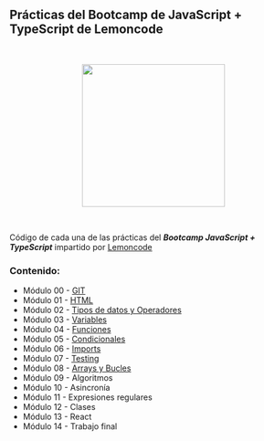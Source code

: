 ## Prácticas del Bootcamp de JavaScript + TypeScript de Lemoncode
<br>
<p align="center">
<img src="https://images.squarespace-cdn.com/content/v1/56cdb491a3360cdd18de5e16/1536153413819-R1MYY9PC7NFCXX85EJMV/1.png" width="250">
</p>
<br>

Código de cada una de las prácticas del ***Bootcamp JavaScript + TypeScript*** impartido por [Lemoncode](https://lemoncode.net/)

### **Contenido:**
* Módulo 00 - [GIT](https://github.com/juanjopareja/bootcamp-js-ts-lemoncode/tree/main/M%C3%B3dulo%2000%20-%20GIT)
* Módulo 01 - [HTML](https://github.com/juanjopareja/bootcamp-js-ts-lemoncode/tree/main/M%C3%B3dulo%2001%20-%20HTML)
* Módulo 02 - [Tipos de datos y Operadores](https://github.com/juanjopareja/bootcamp-js-ts-lemoncode/tree/main/M%C3%B3dulo%2002%20-%20Tipos%20de%20datos%20y%20Operadores)
* Módulo 03 - [Variables](https://github.com/juanjopareja/bootcamp-js-ts-lemoncode/tree/main/M%C3%B3dulo%2003%20-%20Variables)
* Módulo 04 - [Funciones](https://github.com/juanjopareja/bootcamp-js-ts-lemoncode/tree/main/M%C3%B3dulo%2004%20-%20Funciones)
* Módulo 05 - [Condicionales](https://github.com/juanjopareja/bootcamp-js-ts-lemoncode/tree/main/M%C3%B3dulo%2005%20-%20Condicionales)
* Módulo 06 - [Imports](https://github.com/juanjopareja/bootcamp-js-ts-lemoncode/tree/main/M%C3%B3dulo%2006%20-%20Imports)
* Módulo 07 - [Testing](https://github.com/juanjopareja/bootcamp-js-ts-lemoncode/tree/main/M%C3%B3dulo%2007%20-%20Testing)
* Módulo 08 - [Arrays y Bucles](https://github.com/juanjopareja/bootcamp-js-ts-lemoncode/tree/main/M%C3%B3dulo%2008%20-%20Arrays%20y%20Bucles)
* Módulo 09 - Algoritmos
* Módulo 10 - Asincronía
* Módulo 11 - Expresiones regulares
* Módulo 12 - Clases
* Módulo 13 - React
* Módulo 14 - Trabajo final
